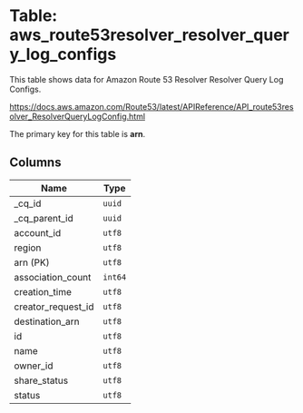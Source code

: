 # Table: aws_route53resolver_resolver_query_log_configs

This table shows data for Amazon Route 53 Resolver Resolver Query Log Configs.

https://docs.aws.amazon.com/Route53/latest/APIReference/API_route53resolver_ResolverQueryLogConfig.html

The primary key for this table is **arn**.

## Columns

| Name          | Type          |
| ------------- | ------------- |
|_cq_id|`uuid`|
|_cq_parent_id|`uuid`|
|account_id|`utf8`|
|region|`utf8`|
|arn (PK)|`utf8`|
|association_count|`int64`|
|creation_time|`utf8`|
|creator_request_id|`utf8`|
|destination_arn|`utf8`|
|id|`utf8`|
|name|`utf8`|
|owner_id|`utf8`|
|share_status|`utf8`|
|status|`utf8`|